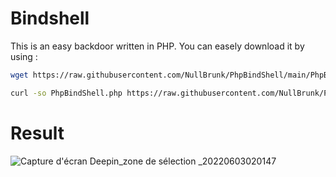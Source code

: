 # Bindshell 

This is an easy backdoor written in PHP. You can easely download it by using :

```bash
wget https://raw.githubusercontent.com/NullBrunk/PhpBindShell/main/PhpBindShell.php  
```
```bash
curl -so PhpBindShell.php https://raw.githubusercontent.com/NullBrunk/PhpBindShell/main/PhpBindShell.php 
```

# Result

![Capture d'écran Deepin_zone de sélection _20220603020147](https://user-images.githubusercontent.com/106782577/171759677-d1ebea99-2379-47a5-a69a-47b5878fa079.png)

